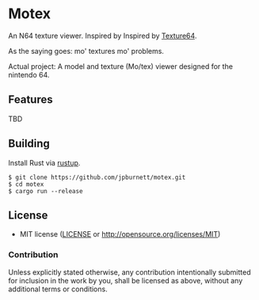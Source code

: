# Motex
An N64 texture viewer. Inspired by Inspired by [Texture64](https://github.com/queueRAM/Texture64).

As the saying goes: mo' textures mo' problems.

Actual project: A model and texture (Mo/tex) viewer designed for the nintendo 64.

## Features

TBD


## Building

Install Rust via [rustup](https://rustup.rs).

```shell
$ git clone https://github.com/jpburnett/motex.git
$ cd motex
$ cargo run --release
```

## License

* MIT license ([LICENSE](LICENSE) or http://opensource.org/licenses/MIT)

### Contribution

Unless explicitly stated otherwise, any contribution intentionally submitted for inclusion in the work by you, shall be licensed as above, without any additional terms or conditions.
